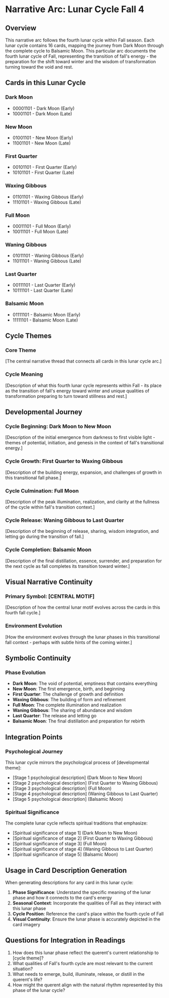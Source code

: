 # Narrative Arc: Lunar Cycle Fall 4

## Overview
This narrative arc follows the fourth lunar cycle within Fall season. Each lunar cycle contains 16 cards, mapping the journey from Dark Moon through the complete cycle to Balsamic Moon. This particular arc documents the fourth lunar cycle of Fall, representing the transition of fall's energy - the preparation for the shift toward winter and the wisdom of transformation turning toward the void and rest.

## Cards in this Lunar Cycle

### Dark Moon
- 00001101 - Dark Moon (Early)
- 10001101 - Dark Moon (Late)

### New Moon
- 01001101 - New Moon (Early)
- 11001101 - New Moon (Late)

### First Quarter
- 00101101 - First Quarter (Early)
- 10101101 - First Quarter (Late)

### Waxing Gibbous
- 01101101 - Waxing Gibbous (Early)
- 11101101 - Waxing Gibbous (Late)

### Full Moon
- 00011101 - Full Moon (Early)
- 10011101 - Full Moon (Late)

### Waning Gibbous
- 01011101 - Waning Gibbous (Early)
- 11011101 - Waning Gibbous (Late)

### Last Quarter
- 00111101 - Last Quarter (Early)
- 10111101 - Last Quarter (Late)

### Balsamic Moon
- 01111101 - Balsamic Moon (Early)
- 11111101 - Balsamic Moon (Late)

## Cycle Themes

### Core Theme
[The central narrative thread that connects all cards in this lunar cycle arc.]

### Cycle Meaning
[Description of what this fourth lunar cycle represents within Fall - its place as the transition of fall's energy toward winter and unique qualities of transformation preparing to turn toward stillness and rest.]

## Developmental Journey

### Cycle Beginning: Dark Moon to New Moon
[Description of the initial emergence from darkness to first visible light - themes of potential, initiation, and genesis in the context of fall's transitional energy.]

### Cycle Growth: First Quarter to Waxing Gibbous
[Description of the building energy, expansion, and challenges of growth in this transitional fall phase.]

### Cycle Culmination: Full Moon
[Description of the peak illumination, realization, and clarity at the fullness of the cycle within fall's transition context.]

### Cycle Release: Waning Gibbous to Last Quarter
[Description of the beginning of release, sharing, wisdom integration, and letting go during the transition of fall.]

### Cycle Completion: Balsamic Moon
[Description of the final distillation, essence, surrender, and preparation for the next cycle as fall completes its transition toward winter.]

## Visual Narrative Continuity

### Primary Symbol: [CENTRAL MOTIF]
[Description of how the central lunar motif evolves across the cards in this fourth fall cycle.]

### Environment Evolution
[How the environment evolves through the lunar phases in this transitional fall context - perhaps with subtle hints of the coming winter.]

## Symbolic Continuity

### Phase Evolution
- **Dark Moon**: The void of potential, emptiness that contains everything
- **New Moon**: The first emergence, birth, and beginning
- **First Quarter**: The challenge of growth and definition
- **Waxing Gibbous**: The building of form and refinement
- **Full Moon**: The complete illumination and realization
- **Waning Gibbous**: The sharing of abundance and wisdom
- **Last Quarter**: The release and letting go
- **Balsamic Moon**: The final distillation and preparation for rebirth

## Integration Points

### Psychological Journey
This lunar cycle mirrors the psychological process of [developmental theme]:
- [Stage 1 psychological description] (Dark Moon to New Moon)
- [Stage 2 psychological description] (First Quarter to Waxing Gibbous)
- [Stage 3 psychological description] (Full Moon)
- [Stage 4 psychological description] (Waning Gibbous to Last Quarter)
- [Stage 5 psychological description] (Balsamic Moon)

### Spiritual Significance
The complete lunar cycle reflects spiritual traditions that emphasize:
- [Spiritual significance of stage 1] (Dark Moon to New Moon)
- [Spiritual significance of stage 2] (First Quarter to Waxing Gibbous)
- [Spiritual significance of stage 3] (Full Moon)
- [Spiritual significance of stage 4] (Waning Gibbous to Last Quarter)
- [Spiritual significance of stage 5] (Balsamic Moon)

## Usage in Card Description Generation

When generating descriptions for any card in this lunar cycle:

1. **Phase Significance**: Understand the specific meaning of the lunar phase and how it connects to the card's energy
2. **Seasonal Context**: Incorporate the qualities of Fall as they interact with this lunar phase
3. **Cycle Position**: Reference the card's place within the fourth cycle of Fall
4. **Visual Continuity**: Ensure the lunar phase is accurately depicted in the card imagery

## Questions for Integration in Readings

1. How does this lunar phase reflect the querent's current relationship to [cycle theme]?
2. What qualities of Fall's fourth cycle are most relevant to the current situation?
3. What needs to emerge, build, illuminate, release, or distill in the querent's life?
4. How might the querent align with the natural rhythm represented by this phase of the lunar cycle?